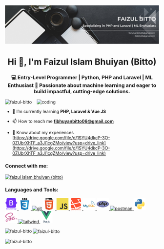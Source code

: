 ![logo](https://github.com/Faizul-Bitto/Faizul-Bitto/blob/main/Banner.jpg)
<h1 align="center">Hi 👋, I'm Faizul Islam Bhuiyan (Bitto)</h1>
<h3 align="center">💻 Entry-Level Programmer | Python, PHP and Laravel | ML Enthusiast 🚀 Passionate about machine learning and eager to build impactful, cutting-edge solutions.</h3>
<img align = "right" alt = "coding" width = "400" src = "https://i.giphy.com/media/v1.Y2lkPTc5MGI3NjExMThhbzRocTRoenZydWtiZ2w1MnFoc2RveG9xcTdsNzc3OWlxcnlmeiZlcD12MV9pbnRlcm5hbF9naWZfYnlfaWQmY3Q9Zw/qgQUggAC3Pfv687qPC/giphy.gif">

<p align="left"> <img src="https://komarev.com/ghpvc/?username=faizul-bitto&label=Profile%20views&color=0e75b6&style=flat" alt="faizul-bitto" /> </p>

- 🌱 I’m currently learning **PHP, Laravel & Vue JS**

- 📫 How to reach me **fibhuyanbitto06@gmail.com**

- 📄 Know about my experiences [https://drive.google.com/file/d/1SYU4dkcP-3O-0ZUbrXhTF_a3Jl1cgZMo/view?usp=drive_link](https://drive.google.com/file/d/1SYU4dkcP-3O-0ZUbrXhTF_a3Jl1cgZMo/view?usp=drive_link)

<h3 align="left">Connect with me:</h3>
<p align="left">
<a href="https://www.linkedin.com/in/faizulbitto/" target="blank"><img align="center" src="https://raw.githubusercontent.com/rahuldkjain/github-profile-readme-generator/master/src/images/icons/Social/linked-in-alt.svg" alt="faizul islam bhuiyan (bitto)" height="30" width="40" /></a>
</p>

<h3 align="left">Languages and Tools:</h3>
<p align="left"> <a href="https://getbootstrap.com" target="_blank" rel="noreferrer"> <img src="https://raw.githubusercontent.com/devicons/devicon/master/icons/bootstrap/bootstrap-plain-wordmark.svg" alt="bootstrap" width="40" height="40"/> </a> <a href="https://www.w3schools.com/css/" target="_blank" rel="noreferrer"> <img src="https://raw.githubusercontent.com/devicons/devicon/master/icons/css3/css3-original-wordmark.svg" alt="css3" width="40" height="40"/> </a> <a href="https://git-scm.com/" target="_blank" rel="noreferrer"> <img src="https://www.vectorlogo.zone/logos/git-scm/git-scm-icon.svg" alt="git" width="40" height="40"/> </a> <a href="https://www.w3.org/html/" target="_blank" rel="noreferrer"> <img src="https://raw.githubusercontent.com/devicons/devicon/master/icons/html5/html5-original-wordmark.svg" alt="html5" width="40" height="40"/> </a> <a href="https://developer.mozilla.org/en-US/docs/Web/JavaScript" target="_blank" rel="noreferrer"> <img src="https://raw.githubusercontent.com/devicons/devicon/master/icons/javascript/javascript-original.svg" alt="javascript" width="40" height="40"/> </a> <a href="https://laravel.com/" target="_blank" rel="noreferrer"> <img src="https://raw.githubusercontent.com/devicons/devicon/master/icons/laravel/laravel-plain-wordmark.svg" alt="laravel" width="40" height="40"/> </a> <a href="https://www.mysql.com/" target="_blank" rel="noreferrer"> <img src="https://raw.githubusercontent.com/devicons/devicon/master/icons/mysql/mysql-original-wordmark.svg" alt="mysql" width="40" height="40"/> </a> <a href="https://www.php.net" target="_blank" rel="noreferrer"> <img src="https://raw.githubusercontent.com/devicons/devicon/master/icons/php/php-original.svg" alt="php" width="40" height="40"/> </a> <a href="https://postman.com" target="_blank" rel="noreferrer"> <img src="https://www.vectorlogo.zone/logos/getpostman/getpostman-icon.svg" alt="postman" width="40" height="40"/> </a> <a href="https://www.python.org" target="_blank" rel="noreferrer"> <img src="https://raw.githubusercontent.com/devicons/devicon/master/icons/python/python-original.svg" alt="python" width="40" height="40"/> </a> <a href="https://sass-lang.com" target="_blank" rel="noreferrer"> <img src="https://raw.githubusercontent.com/devicons/devicon/master/icons/sass/sass-original.svg" alt="sass" width="40" height="40"/> </a> <a href="https://tailwindcss.com/" target="_blank" rel="noreferrer"> <img src="https://www.vectorlogo.zone/logos/tailwindcss/tailwindcss-icon.svg" alt="tailwind" width="40" height="40"/> </a> <a href="https://vuejs.org/" target="_blank" rel="noreferrer"> <img src="https://raw.githubusercontent.com/devicons/devicon/master/icons/vuejs/vuejs-original-wordmark.svg" alt="vuejs" width="40" height="40"/> </a> </p>

<p><img align="left" src="https://github-readme-stats.vercel.app/api/top-langs?username=faizul-bitto&show_icons=true&locale=en&layout=compact" alt="faizul-bitto" /></p>

<p>&nbsp;<img align="center" src="https://github-readme-stats.vercel.app/api?username=faizul-bitto&show_icons=true&locale=en" alt="faizul-bitto" /></p>

<p><img align="center" src="https://github-readme-streak-stats.herokuapp.com/?user=faizul-bitto&" alt="faizul-bitto" /></p>
